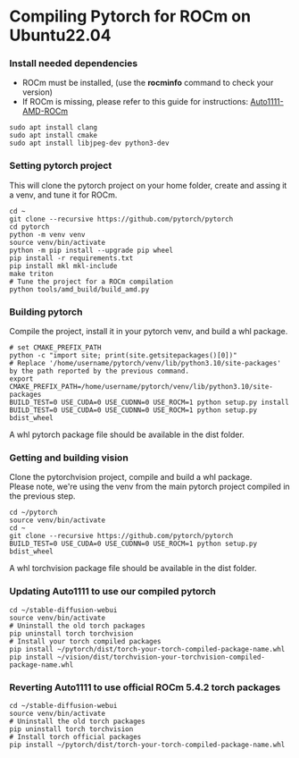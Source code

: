 # Compiling Pytorch for ROCm on Ubuntu22.04


### Install needed dependencies

* ROCm must be installed, (use the **rocminfo** command to check your version)  
* If ROCm is missing, please refer to this guide for instructions: [Auto1111-AMD-ROCm](https://github.com/m68k-fr/Auto1111-Shark-Ubuntu-AMD-Howto)


````
sudo apt install clang
sudo apt install cmake
sudo apt install libjpeg-dev python3-dev
````


### Setting pytorch project

This will clone the pytorch project on your home folder, create and assing it a venv, and tune it for ROCm.  

````
cd ~
git clone --recursive https://github.com/pytorch/pytorch
cd pytorch
python -m venv venv
source venv/bin/activate
python -m pip install --upgrade pip wheel
pip install -r requirements.txt
pip install mkl mkl-include
make triton
# Tune the project for a ROCm compilation
python tools/amd_build/build_amd.py
````

### Building pytorch

Compile the project, install it in your pytorch venv, and build a whl package.

````
# set CMAKE_PREFIX_PATH
python -c "import site; print(site.getsitepackages()[0])"
# Replace '/home/username/pytorch/venv/lib/python3.10/site-packages' by the path reported by the previous command.
export CMAKE_PREFIX_PATH=/home/username/pytorch/venv/lib/python3.10/site-packages
BUILD_TEST=0 USE_CUDA=0 USE_CUDNN=0 USE_ROCM=1 python setup.py install
BUILD_TEST=0 USE_CUDA=0 USE_CUDNN=0 USE_ROCM=1 python setup.py bdist_wheel
````
A whl pytorch package file should be available in the dist folder.


### Getting and building vision

Clone the pytorchvision project, compile and build a whl package.  
Please note, we're using the venv from the main pytorch project compiled in the previous step.

````
cd ~/pytorch
source venv/bin/activate
cd ~
git clone --recursive https://github.com/pytorch/pytorch
BUILD_TEST=0 USE_CUDA=0 USE_CUDNN=0 USE_ROCM=1 python setup.py bdist_wheel
````

A whl torchvision package file should be available in the dist folder.


### Updating Auto1111 to use our compiled pytorch 

````
cd ~/stable-diffusion-webui
source venv/bin/activate
# Uninstall the old torch packages
pip uninstall torch torchvision
# Install your torch compiled packages
pip install ~/pytorch/dist/torch-your-torch-compiled-package-name.whl
pip install ~/vision/dist/torchvision-your-torchvision-compiled-package-name.whl
````


### Reverting Auto1111 to use official ROCm 5.4.2 torch packages
````
cd ~/stable-diffusion-webui
source venv/bin/activate
# Uninstall the old torch packages
pip uninstall torch torchvision
# Install torch official packages
pip install ~/pytorch/dist/torch-your-torch-compiled-package-name.whl
````


